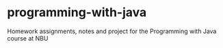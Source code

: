 # programming-with-java
Homework assignments, notes and project for the Programming with Java course at NBU

